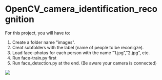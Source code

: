 # OpenCV_camera_identification_recognition

For this project, you will have to:

1. Create a folder name "images".
2. Creat subfolders with the label (name of people to be reconigze).
3. Load face-photos for each person with the name "1.jpg","2.jpg", etc.
4. Run face-train.py first
5. Run face_detection.py at the end. (Be aware your camera is connected)


<div class="loading">
   <img src="https://giphy.com/gifs/pXAclkNzJdarK1GUu8">
</div>
